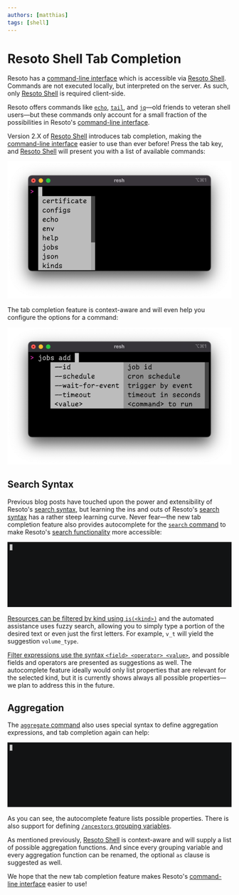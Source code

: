```yaml
---
authors: [matthias]
tags: [shell]
---
```


# Resoto Shell Tab Completion

Resoto has a [command-line interface](/docs/reference/cli) which is accessible via [Resoto Shell](/docs/concepts/components/shell). Commands are not executed locally, but interpreted on the server. As such, only [Resoto Shell](/docs/concepts/components/shell) is required client-side.

Resoto offers commands like [`echo`](/docs/reference/cli/miscellaneous-commands/echo), [`tail`](/docs/reference/cli/miscellaneous-commands/tail), and [`jq`](/docs/reference/cli/miscellaneous-commands/jq)—old friends to veteran shell users—but these commands only account for a small fraction of the possibilities in Resoto's [command-line interface](/docs/reference/cli).

Version 2.X of [Resoto Shell](/docs/concepts/components/shell) introduces tab completion, making the [command-line interface](/docs/reference/cli) easier to use than ever before! Press the tab key, and [Resoto Shell](/docs/concepts/components/shell) will present you with a list of available commands:

![List of commands](./img/list_of_commands.png)

<!--truncate-->

The tab completion feature is context-aware and will even help you configure the options for a command:

![List of commands](./img/jobs_add.png)

## Search Syntax

Previous blog posts have touched upon the power and extensibility of Resoto's [search syntax](/docs/reference/search), but learning the ins and outs of Resoto's [search syntax](/docs/reference/search) has a rather steep learning curve. Never fear—the new tab completion feature also provides autocomplete for the [`search` command](/docs/reference/cli/search-commands/search) to make Resoto's [search functionality](/docs/reference/search) more accessible:

![Search in action](./img/search.gif)

[Resources can be filtered by kind using `is(<kind>)`](/docs/reference/search/filters#selecting-nodes-by-kind) and the automated assistance uses fuzzy search, allowing you to simply type a portion of the desired text or even just the first letters. For example, `v_t` will yield the suggestion `volume_type`.

[Filter expressions use the syntax `<field> <operator> <value>`](/docs/reference/search/filters#selecting-nodes-by-predicate), and possible fields and operators are presented as suggestions as well. The autocomplete feature ideally would only list properties that are relevant for the selected kind, but it is currently shows always all possible properties—we plan to address this in the future.

## Aggregation

The [`aggregate` command](/docs/reference/cli/search-commands/aggregate) also uses special syntax to define aggregation expressions, and tab completion again can help:

![Aggregate in action](./img/aggregate.gif)

As you can see, the autocomplete feature lists possible properties. There is also support for defining [`/ancestors` grouping variables](/docs/reference/search/merging-nodes#ancestors-and-descendants).

As mentioned previously, [Resoto Shell](/docs/concepts/components/shell) is context-aware and will supply a list of possible aggregation functions. And since every grouping variable and every aggregation function can be renamed, the optional `as` clause is suggested as well.

We hope that the new tab completion feature makes Resoto's [command-line interface](/docs/reference/cli) easier to use!
